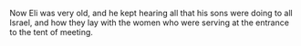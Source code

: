 Now Eli was very old, and he kept hearing all that his sons were doing to all Israel, and how they lay with the women who were serving at the entrance to the tent of meeting.
